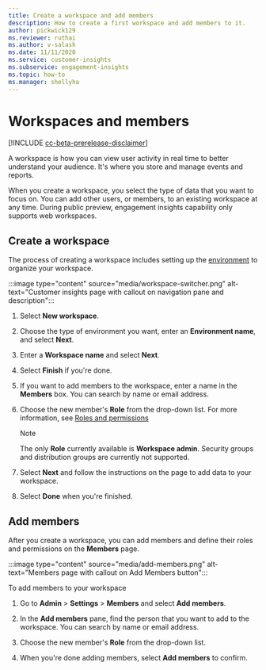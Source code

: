 ```yaml
---
title: Create a workspace and add members
description: How to create a first workspace and add members to it.
author: pickwick129
ms.reviewer: ruthai
ms.author: v-salash
ms.date: 11/11/2020
ms.service: customer-insights
ms.subservice: engagement-insights 
ms.topic: how-to
ms.manager: shellyha
---
```


# Workspaces and members

[!INCLUDE [cc-beta-prerelease-disclaimer](includes/cc-beta-prerelease-disclaimer.md)]

A workspace is how you can view user activity in real time to better understand your audience. It's where you store and manage events and reports.

When you create a workspace, you select the type of data that you want to focus on. You can add other users, or members, to an existing workspace at any time.  During public preview, engagement insights capability only supports web workspaces.

## Create a workspace

The process of creating a workspace includes setting up the [environment](glossary.md) to organize your workspace.

:::image type="content" source="media/workspace-switcher.png" alt-text="Customer insights page with callout on navigation pane and description":::

1. Select **New workspace**.
1. Choose the type of environment you want, enter an **Environment name**, and select **Next**.
1. Enter a **Workspace name** and select **Next**.
1. Select **Finish** if you're done. 
1. If you want to add members to the workspace, enter a name in the **Members** box. You can search by name or email address.
1. Choose the new member's **Role** from the drop-down list. For more information, see [Roles and permissions](user-roles.md)

   > [!NOTE]
   > The only **Role** currently available is **Workspace admin**. Security groups and distribution groups are currently not supported.
1. Select **Next** and follow the instructions on the page to add data to your workspace.
1. Select **Done** when you're finished. 

## Add members

After you create a workspace, you can add members and define their roles and permissions on the **Members** page.

:::image type="content" source="media/add-members.png" alt-text="Members page with callout on Add Members button":::

To add members to your workspace

1. Go to **Admin** > **Settings** > **Members** and select **Add members**.

1. In the **Add members** pane, find the person that you want to add to the workspace. You can search by name or email address.
1. Choose the new member's **Role** from the drop-down list. 
1. When you're done adding members, select **Add members** to confirm.
